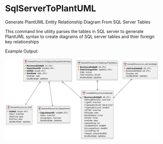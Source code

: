 # SqlServerToPlantUML
Generate PlantUML Entity Relationship Diagram From SQL Server Tables

This command line utility parses the tables in SQL server to generate PlantUML syntax to create diagrams of SQL server tables and thier foreign key relationships 

Example Output:

![alt tag](https://raw.githubusercontent.com/OceanAirdrop/SqlServerToPlantUML/main/SqlServerToPlantUML/ExampleDiagrams/AdventureWorks2014%20-%20HumanResources%20Schema.png)
